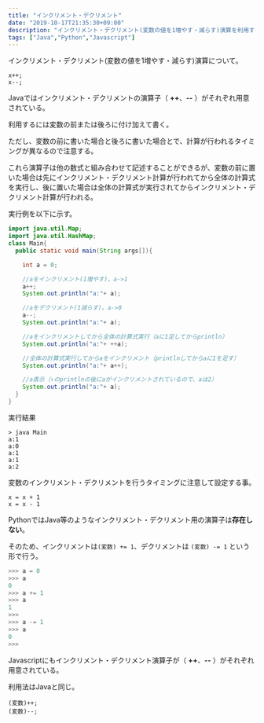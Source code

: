 ```yaml
---
title: "インクリメント・デクリメント"
date: "2019-10-17T21:35:30+09:00"
description: "インクリメント・デクリメント(変数の値を1増やす・減らす)演算を利用する方法。"
tags: ["Java","Python","Javascript"]
---
```


インクリメント・デクリメント(変数の値を1増やす・減らす)演算について。

<div class="note_content_by_programming_language" id="note_content_Java">

```
x++;
x--;
```

Javaではインクリメント・デクリメントの演算子（ **++**、**--** ）がそれぞれ用意されている。  

利用するには変数の前または後ろに付け加えて書く。  

ただし、変数の前に書いた場合と後ろに書いた場合とで、計算が行われるタイミングが異なるので注意する。  

これら演算子は他の数式と組み合わせて記述することができるが、変数の前に置いた場合は先にインクリメント・デクリメント計算が行われてから全体の計算式を実行し、後に置いた場合は全体の計算式が実行されてからインクリメント・デクリメント計算が行われる。  

実行例を以下に示す。

```java
import java.util.Map;
import java.util.HashMap;
class Main{
  public static void main(String args[]){

    int a = 0;

    //aをインクリメント(1増やす)。a->1
    a++;
    System.out.println("a:"+ a);

    //aをデクリメント(1減らす)。a->0
    a--;
    System.out.println("a:"+ a);

    //aをインクリメントしてから全体の計算式実行（aに1足してからprintln）
    System.out.println("a:"+ ++a);

    //全体の計算式実行してからaをインクリメント（printlnしてからaに1を足す）
    System.out.println("a:"+ a++);

    //a表示（↑のprintlnの後にaがインクリメントされているので、aは2）
    System.out.println("a:"+ a);
  }
}
```

実行結果

```
> java Main
a:1
a:0
a:1
a:1
a:2
```

変数のインクリメント・デクリメントを行うタイミングに注意して設定する事。

</div>
<div class="note_content_by_programming_language" id="note_content_Python">

```
x = x + 1
x = x - 1
```

PythonではJava等のようなインクリメント・デクリメント用の演算子は**存在しない**。  

そのため、インクリメントは```(変数) += 1```、デクリメントは ```(変数) -= 1``` という形で行う。  

```python
>>> a = 0
>>> a
0
>>> a += 1
>>> a
1
>>>
>>> a -= 1
>>> a
0
>>>
```

</div>
<div class="note_content_by_programming_language" id="note_content_Javascript">

Javascriptにもインクリメント・デクリメント演算子が（ **++**、**--** ）がそれぞれ用意されている。  

利用法はJavaと同じ。

```
(変数)++;
(変数)--;
```

</div>


